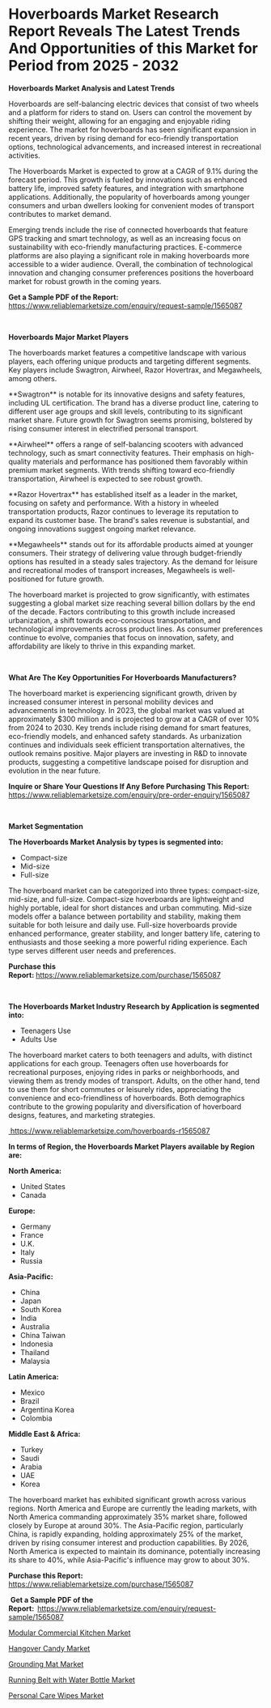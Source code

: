<p><h1>Hoverboards Market Research Report Reveals The Latest Trends And Opportunities of this Market for Period from 2025 - 2032</h1></p><p><strong>Hoverboards Market Analysis and Latest Trends</strong></p>
<p><p>Hoverboards are self-balancing electric devices that consist of two wheels and a platform for riders to stand on. Users can control the movement by shifting their weight, allowing for an engaging and enjoyable riding experience. The market for hoverboards has seen significant expansion in recent years, driven by rising demand for eco-friendly transportation options, technological advancements, and increased interest in recreational activities.</p><p>The Hoverboards Market is expected to grow at a CAGR of 9.1% during the forecast period. This growth is fueled by innovations such as enhanced battery life, improved safety features, and integration with smartphone applications. Additionally, the popularity of hoverboards among younger consumers and urban dwellers looking for convenient modes of transport contributes to market demand. </p><p>Emerging trends include the rise of connected hoverboards that feature GPS tracking and smart technology, as well as an increasing focus on sustainability with eco-friendly manufacturing practices. E-commerce platforms are also playing a significant role in making hoverboards more accessible to a wider audience. Overall, the combination of technological innovation and changing consumer preferences positions the hoverboard market for robust growth in the coming years.</p></p>
<p><strong>Get a Sample PDF of the Report:&nbsp;</strong> <a href="https://www.reliablemarketsize.com/enquiry/request-sample/1565087?utm_campaign=1845&utm_medium=2&utm_source=Github&utm_content=ia&utm_term=04042025&utm_id=hoverboards">https://www.reliablemarketsize.com/enquiry/request-sample/1565087</a></p>
<p>&nbsp;</p>
<p><strong>Hoverboards Major Market Players</strong></p>
<p><p>The hoverboards market features a competitive landscape with various players, each offering unique products and targeting different segments. Key players include Swagtron, Airwheel, Razor Hovertrax, and Megawheels, among others.</p><p>**Swagtron** is notable for its innovative designs and safety features, including UL certification. The brand has a diverse product line, catering to different user age groups and skill levels, contributing to its significant market share. Future growth for Swagtron seems promising, bolstered by rising consumer interest in electrified personal transport.</p><p>**Airwheel** offers a range of self-balancing scooters with advanced technology, such as smart connectivity features. Their emphasis on high-quality materials and performance has positioned them favorably within premium market segments. With trends shifting toward eco-friendly transportation, Airwheel is expected to see robust growth.</p><p>**Razor Hovertrax** has established itself as a leader in the market, focusing on safety and performance. With a history in wheeled transportation products, Razor continues to leverage its reputation to expand its customer base. The brand's sales revenue is substantial, and ongoing innovations suggest ongoing market relevance.</p><p>**Megawheels** stands out for its affordable products aimed at younger consumers. Their strategy of delivering value through budget-friendly options has resulted in a steady sales trajectory. As the demand for leisure and recreational modes of transport increases, Megawheels is well-positioned for future growth.</p><p>The hoverboard market is projected to grow significantly, with estimates suggesting a global market size reaching several billion dollars by the end of the decade. Factors contributing to this growth include increased urbanization, a shift towards eco-conscious transportation, and technological improvements across product lines. As consumer preferences continue to evolve, companies that focus on innovation, safety, and affordability are likely to thrive in this expanding market.</p></p>
<p>&nbsp;</p>
<p><strong>What Are The Key Opportunities For Hoverboards Manufacturers?</strong></p>
<p><p>The hoverboard market is experiencing significant growth, driven by increased consumer interest in personal mobility devices and advancements in technology. In 2023, the global market was valued at approximately $300 million and is projected to grow at a CAGR of over 10% from 2024 to 2030. Key trends include rising demand for smart features, eco-friendly models, and enhanced safety standards. As urbanization continues and individuals seek efficient transportation alternatives, the outlook remains positive. Major players are investing in R&D to innovate products, suggesting a competitive landscape poised for disruption and evolution in the near future.</p></p>
<p><strong>Inquire or Share Your Questions If Any Before Purchasing This Report:</strong> <a href="https://www.reliablemarketsize.com/enquiry/pre-order-enquiry/1565087?utm_campaign=1845&utm_medium=2&utm_source=Github&utm_content=ia&utm_term=04042025&utm_id=hoverboards">https://www.reliablemarketsize.com/enquiry/pre-order-enquiry/1565087</a></p>
<p>&nbsp;</p>
<p><strong>Market Segmentation</strong></p>
<p><strong>The Hoverboards Market Analysis by types is segmented into:</strong></p>
<p><ul><li>Compact-size</li><li>Mid-size</li><li>Full-size</li></ul></p>
<p><p>The hoverboard market can be categorized into three types: compact-size, mid-size, and full-size. Compact-size hoverboards are lightweight and highly portable, ideal for short distances and urban commuting. Mid-size models offer a balance between portability and stability, making them suitable for both leisure and daily use. Full-size hoverboards provide enhanced performance, greater stability, and longer battery life, catering to enthusiasts and those seeking a more powerful riding experience. Each type serves different user needs and preferences.</p></p>
<p><strong>Purchase this Report:&nbsp;</strong><a href="https://www.reliablemarketsize.com/purchase/1565087?utm_campaign=1845&utm_medium=2&utm_source=Github&utm_content=ia&utm_term=04042025&utm_id=hoverboards">https://www.reliablemarketsize.com/purchase/1565087</a></p>
<p>&nbsp;</p>
<p><strong>The Hoverboards Market Industry Research by Application is segmented into:</strong></p>
<p><ul><li>Teenagers Use</li><li>Adults Use</li></ul></p>
<p><p>The hoverboard market caters to both teenagers and adults, with distinct applications for each group. Teenagers often use hoverboards for recreational purposes, enjoying rides in parks or neighborhoods, and viewing them as trendy modes of transport. Adults, on the other hand, tend to use them for short commutes or leisurely rides, appreciating the convenience and eco-friendliness of hoverboards. Both demographics contribute to the growing popularity and diversification of hoverboard designs, features, and marketing strategies.</p></p>
<p><a href="https://www.reliablemarketsize.com/hoverboards-r1565087?utm_campaign=1845&utm_medium=2&utm_source=Github&utm_content=ia&utm_term=04042025&utm_id=hoverboards">&nbsp;https://www.reliablemarketsize.com/hoverboards-r1565087</a></p>
<p><strong>In terms of Region, the Hoverboards Market Players available by Region are:</strong></p>
<p>
    <p> <strong> North America: </strong>
        <ul>
            <li>United States</li>
            <li>Canada</li>
        </ul>
        </p> 
    <p> <strong> Europe: </strong>
        <ul>
            <li>Germany</li>
            <li>France</li>
            <li>U.K.</li>
            <li>Italy</li>
            <li>Russia</li>
        </ul>
        </p> 
    <p> <strong> Asia-Pacific: </strong>
        <ul>
            <li>China</li>
            <li>Japan</li>
            <li>South Korea</li>
            <li>India</li>
            <li>Australia</li>
            <li>China Taiwan</li>
            <li>Indonesia</li>
            <li>Thailand</li>
            <li>Malaysia</li>
        </ul>
        </p> 
    <p> <strong> Latin America: </strong>
        <ul>
            <li>Mexico</li>
            <li>Brazil</li>
            <li>Argentina Korea</li>
            <li>Colombia</li>
        </ul>
        </p> 
    <p> <strong> Middle East & Africa: </strong>
        <ul>
            <li>Turkey</li>
            <li>Saudi</li>
            <li>Arabia</li>
            <li>UAE</li>
            <li>Korea</li>
        </ul>
    </p>
    </p>
<p><p>The hoverboard market has exhibited significant growth across various regions. North America and Europe are currently the leading markets, with North America commanding approximately 35% market share, followed closely by Europe at around 30%. The Asia-Pacific region, particularly China, is rapidly expanding, holding approximately 25% of the market, driven by rising consumer interest and production capabilities. By 2026, North America is expected to maintain its dominance, potentially increasing its share to 40%, while Asia-Pacific's influence may grow to about 30%.</p></p>
<p><strong>Purchase this Report: </strong><a href="https://www.reliablemarketsize.com/purchase/1565087?utm_campaign=1845&utm_medium=2&utm_source=Github&utm_content=ia&utm_term=04042025&utm_id=hoverboards">https://www.reliablemarketsize.com/purchase/1565087</a></p>
<p>&nbsp;<strong>Get a Sample PDF of the Report:&nbsp;&nbsp;</strong><a href="https://www.reliablemarketsize.com/enquiry/request-sample/1565087?utm_campaign=1845&utm_medium=2&utm_source=Github&utm_content=ia&utm_term=04042025&utm_id=hoverboards">https://www.reliablemarketsize.com/enquiry/request-sample/1565087</a></p>
<p><strong></strong></p>
<p><p><a href="https://github.com/papnider/Market-Research-Report-List-1/blob/main/modular-commercial-kitchen-market.md?utm_campaign=1845&utm_medium=2&utm_source=Github&utm_content=ia&utm_term=04042025&utm_id=hoverboards">Modular Commercial Kitchen Market</a></p><p><a href="https://github.com/dagnewopus/Market-Research-Report-List-1/blob/main/hangover-candy-market.md?utm_campaign=1845&utm_medium=2&utm_source=Github&utm_content=ia&utm_term=04042025&utm_id=hoverboards">Hangover Candy Market</a></p><p><a href="https://github.com/nyanikumchu/Market-Research-Report-List-1/blob/main/grounding-mat-market.md?utm_campaign=1845&utm_medium=2&utm_source=Github&utm_content=ia&utm_term=04042025&utm_id=hoverboards">Grounding Mat Market</a></p><p><a href="https://github.com/suebabuhai/Market-Research-Report-List-1/blob/main/running-belt-with-water-bottle-market.md?utm_campaign=1845&utm_medium=2&utm_source=Github&utm_content=ia&utm_term=04042025&utm_id=hoverboards">Running Belt with Water Bottle Market</a></p><p><a href="https://github.com/naanaafranxu/Market-Research-Report-List-1/blob/main/personal-care-wipes-market.md?utm_campaign=1845&utm_medium=2&utm_source=Github&utm_content=ia&utm_term=04042025&utm_id=hoverboards">Personal Care Wipes Market</a></p></p>